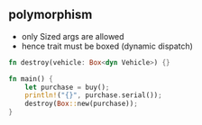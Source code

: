## polymorphism

* only Sized args are allowed
* hence trait must be boxed (dynamic dispatch)

```rust
fn destroy(vehicle: Box<dyn Vehicle>) {}

fn main() {
    let purchase = buy();
    println!("{}", purchase.serial());
    destroy(Box::new(purchase));
}
```